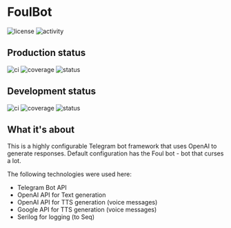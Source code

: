 # FoulBot

![license](https://img.shields.io/github/license/ewancoder/foulbot?color=blue)
![activity](https://img.shields.io/github/commit-activity/m/ewancoder/foulbot)

## Production status

![ci](https://github.com/ewancoder/foulbot/actions/workflows/deploy.yml/badge.svg?branch=main)
![coverage](https://img.shields.io/endpoint?url=https://gist.githubusercontent.com/ewancoder/0184962696ef0364be7a3f491133f2f9/raw/coverage-main.json)
![status](https://img.shields.io/github/last-commit/ewancoder/foulbot/main)

## Development status

![ci](https://github.com/ewancoder/foulbot/actions/workflows/deploy.yml/badge.svg?branch=develop)
![coverage](https://img.shields.io/endpoint?url=https://gist.githubusercontent.com/ewancoder/0184962696ef0364be7a3f491133f2f9/raw/coverage-develop.json)
![status](https://img.shields.io/github/last-commit/ewancoder/foulbot/main)

## What it's about

This is a highly configurable Telegram bot framework that uses OpenAI to generate responses. Default configuration has the Foul bot - bot that curses a lot.

The following technologies were used here:

- Telegram Bot API
- OpenAI API for Text generation
- OpenAI API for TTS generation (voice messages)
- Google API for TTS generation (voice messages)
- Serilog for logging (to Seq)
